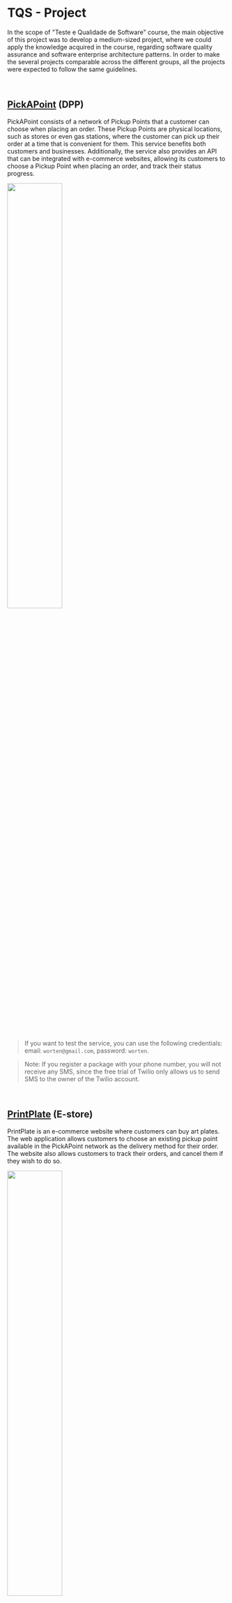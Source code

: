 # TQS - Project

In the scope of "Teste e Qualidade de Software" course, the main objective of this project was to develop a medium-sized project, where we could apply the knowledge acquired in the course, regarding software quality assurance and software enterprise architecture patterns. In order to make the several projects comparable across the different groups, all the projects were expected to follow the same guidelines.

</br>



## [PickAPoint](http://34.175.190.59:5173/) (DPP)

PickAPoint consists of a network of Pickup Points that a customer can choose when placing an order. These Pickup Points are physical locations, such as stores or even gas stations, where the customer can pick up their order at a time that is convenient for them. This service benefits both customers and businesses. Additionally, the service also provides an API that can be integrated with e-commerce websites, allowing its customers to choose a Pickup Point when placing an order, and track their status progress.

<img style="width:50%" src="./images/pickapoint.gif">

> If you want to test the service, you can use the following credentials: email: `worten@gmail.com`, password: `worten`.

> Note: If you register a package with your phone number, you will not receive any SMS, since the free trial of Twilio only allows us to send SMS to the owner of the Twilio account.

</br>

## [PrintPlate](http://34.175.190.59:9000/) (E-store)

PrintPlate is an e-commerce website where customers can buy art plates. The web application allows customers to choose an existing pickup point available in the PickAPoint network as the delivery method for their order. The website also allows customers to track their orders, and cancel them if they wish to do so.


<img style="width:50%" src="./images/printplate.gif">

> If you want to test the service, you can use the following credentials: email: `pedro@gmail.com`, password: `123`.

</br>

## Team
| Nmec | Nome | Role |
| --- | --- | --- |
| 102470 | Diogo Magalhães | QA Engineer |
| 102536 | Rafael Gonçalves | DevOps |
| 102536 | Leonardo Almeida | Team Coordinator |
| 102778 | Pedro Rodrigues | Product owner | 

</br>

## Links:
- [Jira](https://pickapoint.atlassian.net/jira/software/projects/PIC/boards/1)
- [Sonar Cloud](https://sonarcloud.io/summary/overall?id=PickAPoint_DPP_Backend)
- [Nagios](http://34.175.190.59/nagios/) (nagiosadmin, linux)
- [PrintPlate](http://34.175.190.59:9000/)
- [PrintPlate API](http://34.175.190.59:8080/)
- [PrintPlate API Documentation]()
- [PickAPoint](http://34.175.190.59:5173/)
- [PickAPoint API](http://34.175.190.59:8081/)
- [PickAPoint API Documentation]()

</br>

## Github:
- [Organization](https://github.com/PickAPoint)
- [E-store frontend](https://github.com/PickAPoint/PrintPlate)
- [E-store backend](https://github.com/PickAPoint/eStore_Backend)
- [DPP frontend](https://github.com/PickAPoint/DPP_Frontend)
- [DPP backend](https://github.com/PickAPoint/DPP_Backend)
- [Functional testing](https://github.com/PickAPoint/DDP_BDD)

